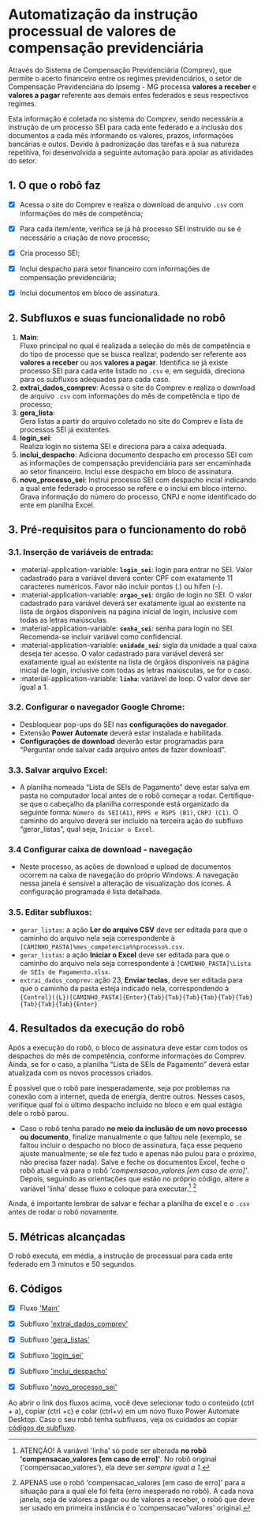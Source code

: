# **Automatização da instrução processual de valores de compensação previdenciária**

Através do Sistema de Compensação Previdenciária (Comprev), que permite o acerto financeiro entre os regimes previdenciários, o setor de Compensação Previdenciária do Ipsemg - MG processa **valores a receber** e **valores a pagar** referente aos demais entes federados e seus respectivos regimes. 

Esta informação é coletada no sistema do Comprev, sendo necessária a instrução de um processo SEI para cada ente federado e a inclusão dos documentos a cada mês informando os valores, prazos, informações bancárias e outos. Devido à padronização das tarefas e à sua natureza repetitiva, foi desenvolvida a seguinte automação para apoiar as atividades do setor.

## 1. O que o robô faz 
- [x] Acessa o site do Comprev e realiza o download de arquivo `.csv` com informações do mês de competência;
- [x] Para cada item/ente, verifica se já há processo SEI instruído ou se é necessário a criação de novo processo;
- [x] Cria processo SEI;
- [x] Inclui despacho para setor financeiro com informações de compensação previdenciária;
- [x] Inclui documentos em bloco de assinatura.


## 2. Subfluxos e suas funcionalidade no robô 

1. **Main**:  
  Fluxo principal no qual é realizada a seleção do mês de competência e do tipo de processo que se busca realizar, podendo ser referente aos **valores a receber** ou aos **valores a pagar**. Identifica se já existe processo SEI para cada ente listado no `.csv` e, em seguida,  direciona para os subfluxos adequados para cada caso.
2. **extrai_dados_comprev**:
  Acessa o site do Comprev e realiza o download de arquivo `.csv` com informações do mês de competência e tipo de processo;
3. **gera_lista**:  
  Gera listas a partir do arquivo coletado no site do Comprev e lista de processos SEI já existentes. 
4. **login_sei**:   
  Realiza login no sistema SEI e direciona para a caixa adequada. 
5. **inclui_despacho**:
  Adiciona documento despacho em processo SEI com as informações de compensação previdenciária para ser encaminhada ao setor financeiro. Inclui esse despacho em bloco de assinatura. 
6. **novo_processo_sei**:
  Instrui processo SEI com despacho incial indicando a qual ente federado o processo se refere e o inclui em bloco interno. Grava informação do número do processo, CNPJ e nome identificado do ente em planilha Excel. 

## 3. Pré-requisitos para o funcionamento do robô 

### 3.1. Inserção de variáveis de entrada:

  - :material-application-variable: **`login_sei`**: login para entrar no SEI. Valor cadastrado para a variável deverá conter CPF com exatamente 11 caracteres numéricos. Favor não incluir pontos (.) ou hífen (-).
  - :material-application-variable: **`orgao_sei`**: órgão de login no SEI. O valor cadastrado para variável deverá ser exatamente igual ao existente na lista de órgãos disponíveis na página inicial de login, inclusive com todas as letras maiúsculas.
  - :material-application-variable: **`senha_sei`**: senha para login no SEI. Recomenda-se incluir variável como confidencial.
  - :material-application-variable: **`unidade_sei`**: sigla da unidade a qual caixa deseja ter acesso. O valor cadastrado para variável deverá ser exatamente igual ao existente na lista de órgãos disponíveis na página inicial de login, inclusive com todas as letras maiúsculas, se for o caso.
  - :material-application-variable: **`linha`**: variável de loop. O valor deve ser igual a 1.

### 3.2. Configurar o navegador Google Chrome: 

  - Desbloquear pop-ups do SEI nas **configurações do navegador**. 
  - Extensão **Power Automate** deverá estar instalada e habilitada.
  - **Configurações de download** deverão estar programadas para “Perguntar onde salvar cada arquivo antes de fazer download”. 

### 3.3. Salvar arquivo Excel: 

  - A planilha nomeada “Lista de SEIs de Pagamento” deve estar salva em pasta no computador local antes de o robô começar a rodar. Certifique-se que o cabeçalho da planilha corresponde está organizado da seguinte forma: `Número do SEI(A1)`, `RPPS e RGPS (B1)`, `CNPJ (C1)`. O caminho do arquivo deverá ser incluído na terceira ação do subfluxo “gerar_listas”, qual seja, `Iniciar o Excel`.

### 3.4 Configurar caixa de download - navegação 

  - Neste processo, as ações de download e upload de documentos ocorrem na caixa de navegação do próprio Windows. A navegação nessa janela é sensível a alteração de visualização dos ícones. A configuração programada é lista detalhada.

### 3.5. Editar subfluxos: 
  - `gerar_listas`: a ação **Ler do arquivo CSV** deve ser editada para que o caminho do arquivo nela seja correspondente à `[CAMINHO_PASTA]%mes_competencia%%processo%.csv`.
  - `gerar_listas`: a ação **Iniciar o Excel** deve ser editada para que o caminho do arquivo nela seja correspondente à `[CAMINHO_PASTA]\Lista de SEIs de Pagamento.xlsx`.
  - `extrai_dados_comprev`: ação 23, **Enviar teclas**, deve ser editada para que o caminho da pasta esteja indicado nela, correspondendo à `{Control}({L})[CAMINHO_PASTA]{Enter}{Tab}{Tab}{Tab}{Tab}{Tab}{Tab}{Tab}{Tab}{Tab}{Enter}`

## 4. Resultados da execução do robô

Após a execução do robô, o bloco de assinatura deve estar com todos os despachos do mês de competência, conforme informações do Comprev. Ainda, se for o caso, a planilha “Lista de SEIs de Pagamento” deverá estar atualizada com os novos processos criados. 

É possível que o robô pare inesperadamente, seja por problemas na conexão com a internet, queda de energia, dentre outros. Nesses casos, verifique qual foi o último despacho incluido no bloco e em qual estágio dele o robô parou. 

- Caso o robô tenha parado **no meio da inclusão de um novo processo ou documento**, finalize manualmente o que faltou nele (exemplo, se faltou incluir o despacho no bloco de assinatura, faça esse pequeno ajuste manualmente; se ele fez tudo e apenas não pulou para o próximo, não precisa fazer nada). Salve e feche os documentos Excel, feche o robô atual e vá para o robô *'compensacao_valores [em caso de erro]'*. Depois, seguindo as orientações que estão no próprio código, altere a variável 'linha' desse fluxo e coloque para executar.[^1] [^2]

Ainda, é importante lembrar de salvar e fechar a planilha de excel e o `.csv` antes de rodar o robô novamente.

## 5. Métricas alcançadas

O robô executa, em média, a instrução de processual para cada ente federado em  3 minutos e 50 segundos.  

## 6. Códigos 
- [x] Fluxo ['Main'](https://raw.githubusercontent.com/automatiza-mg/biblioteca-de-robos/refs/heads/main/robos/ipsemg_comprev/valores_receber_pagar_main.txt)
- [x] Subfluxo ['extrai_dados_comprev'](https://raw.githubusercontent.com/automatiza-mg/biblioteca-de-robos/refs/heads/main/robos/ipsemg_comprev/valores_receber_pagar_extrai_dados.txt)
- [x] Subfluxo ['gera_listas'](https://raw.githubusercontent.com/automatiza-mg/biblioteca-de-robos/refs/heads/main/robos/ipsemg_comprev/valores_receber_pagar_gera_listas.txt)
- [x] Subfluxo ['login_sei'](https://raw.githubusercontent.com/automatiza-mg/biblioteca-de-robos/refs/heads/main/robos/ipsemg_comprev/valores_receber_pagar_login_sei.txt)
- [x] Subfluxo ['inclui_despacho'](https://raw.githubusercontent.com/automatiza-mg/biblioteca-de-robos/refs/heads/main/robos/ipsemg_comprev/valores_receber_pagar_inclui_despacho.txt)
- [x] Subfluxo ['novo_processo_sei'](https://raw.githubusercontent.com/automatiza-mg/biblioteca-de-robos/refs/heads/main/robos/ipsemg_comprev/valores_receber_pagar_novo_processo.txt)


Ao abrir o link dos fluxos acima, você deve selecionar todo o conteúdo (ctrl + a), copiar (ctrl +c) e colar (ctrl+v) em um novo fluxo Power Automate Desktop. Caso o seu robô tenha subfluxos, veja os cuidados ao copiar [códigos de subfluxo](https://automatiza-mg.github.io/automatizacoes/blog/copiando-c%C3%B3digo-de-subfluxos-de-um-rob%C3%B4/).

[^1]: ATENÇÃO! A variável 'linha' só pode ser alterada **no robô 'compensacao_valores [em caso de erro]'**. No robô original ('compensacao_valores'), ela deve ser *sempre igual a 1*.
[^2]: APENAS use o robô 'compensacao_valores [em caso de erro]' para a situação para a qual ele foi feita (erro inesperado no robô). A cada nova janela, seja de valores a pagar ou de valores a receber, o robô que deve ser usado em primeira instância é o 'compensacao"valores' original. 
